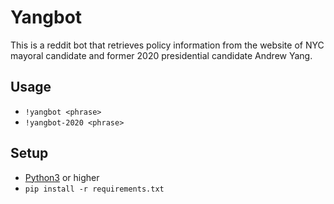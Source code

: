 # Yangbot
This is a reddit bot that retrieves policy information from the website of NYC mayoral candidate and former 2020 presidential candidate Andrew Yang.

## Usage
 - `!yangbot <phrase>`
 - `!yangbot-2020 <phrase>`

## Setup
 - [Python3](https://www.python.org/downloads/) or higher
 - `pip install -r requirements.txt`